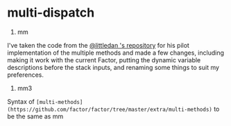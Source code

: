 # multi-dispatch

1. mm

I've taken the code from the [@littledan 's repository](https://github.com/littledan/Factor/tree/multimethods/extra/multi-methods) for his pilot implementation of the multiple methods and made a few changes, including making it work with the current Factor, putting the dynamic variable descriptions before the stack inputs, and renaming some things to suit my preferences.

1. mm3

Syntax of `[multi-methods](https://github.com/factor/factor/tree/master/extra/multi-methods)` to be the same as mm
